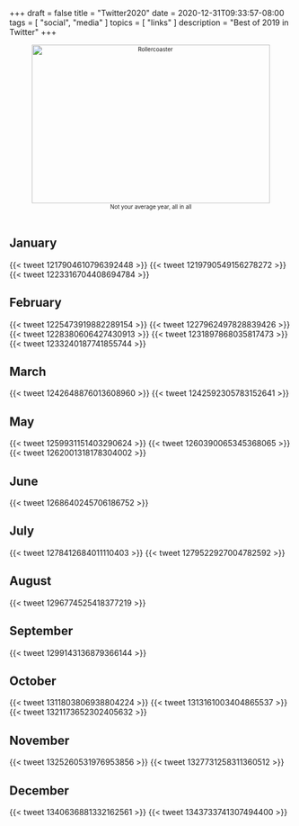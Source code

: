 +++
draft = false
title = "Twitter2020"
date = 2020-12-31T09:33:57-08:00
tags = [
  "social",
  "media"
  ]
topics = [
  "links"
]
description = "Best of 2019 in Twitter"
+++

<div align="center" style="font-size:x-small"><img src="/abovethefold/dreamstime_xxl_94536757.jpg" alt="Rollercoaster"
title="Rollercoaster" width="424" height="282" /><br />
Not your average year, all in all
</div><br clear="all" />

## January

{{< tweet 1217904610796392448 >}}
{{< tweet 1219790549156278272 >}}
{{< tweet 1223316704408694784 >}}

## February

{{< tweet 1225473919882289154 >}}
{{< tweet 1227962497828839426 >}}
{{< tweet 1228380606427430913 >}}
{{< tweet 1231897868035817473 >}}
{{< tweet 1233240187741855744 >}}

## March

{{< tweet 1242648876013608960 >}}
{{< tweet 1242592305783152641 >}}

## May

{{< tweet 1259931151403290624 >}}
{{< tweet 1260390065345368065 >}}
{{< tweet 1262001318178304002 >}}

## June

{{< tweet 1268640245706186752 >}}

## July

{{< tweet 1278412684011110403 >}}
{{< tweet 1279522927004782592 >}}

## August

{{< tweet 1296774525418377219 >}}

## September

{{< tweet 1299143136879366144 >}}

## October
{{< tweet 1311803806938804224 >}}
{{< tweet 1313161003404865537 >}}
{{< tweet 1321173652302405632 >}}

## November

{{< tweet 1325260531976953856 >}}
{{< tweet 1327731258311360512 >}}

## December

{{< tweet 1340636881332162561 >}}
{{< tweet 1343733741307494400 >}}
